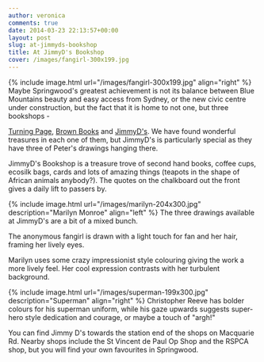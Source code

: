 ```yaml
---
author: veronica
comments: true
date: 2014-03-23 22:13:57+00:00
layout: post
slug: at-jimmyds-bookshop
title: At JimmyD's Bookshop
cover: /images/fangirl-300x199.jpg
---
```


{% include image.html url="/images/fangirl-300x199.jpg" align="right" %}
Maybe Springwood's greatest achievement is not its balance between Blue Mountains beauty and easy access from Sydney, or the new civic centre under construction, but the fact that it is home to not one, but three bookshops - 
<!--more-->
[Turning Page](http://www.theturningpagebookshop.com.au/), [Brown Books](http://www.brownbooks.com.au/) and [JimmyD's](http://jimmyds.com.au/). We have found wonderful treasures in each one of them, but JimmyD's is particularly special as they have three of Peter's drawings hanging there.

JimmyD's Bookshop is a treasure trove of second hand books, coffee cups, ecosilk bags, cards and lots of amazing things (teapots in the shape of African animals anybody?). The quotes on the chalkboard out the front gives a daily lift to passers by.

{% include image.html url="/images/marilyn-204x300.jpg" description="Marilyn Monroe" align="left" %}
The three drawings available at JimmyD's are a bit of a mixed bunch. 

The anonymous fangirl is drawn with a light touch for fan and her hair, framing her lively eyes.

Marilyn uses some crazy impressionist style colouring giving the work a more lively feel.  Her cool expression contrasts with her turbulent background.

{% include image.html url="/images/superman-199x300.jpg" description="Superman" align="right" %}
Christopher Reeve has bolder colours for his superman uniform, while his gaze upwards suggests super-hero style dedication and courage, or maybe a touch of "argh!"

You can find Jimmy D's towards the station end of the shops on Macquarie Rd.  Nearby shops include the St Vincent de Paul Op Shop and the RSPCA shop, but you will find your own favourites in Springwood.
